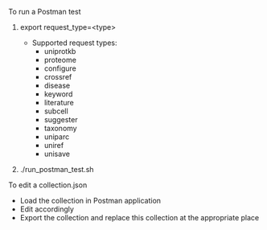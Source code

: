 
To run a Postman test
1. export request_type=\<type\>
   - Supported request types:
     - uniprotkb 
     - proteome
     - configure
     - crossref
     - disease
     - keyword
     - literature
     - subcell
     - suggester 
     - taxonomy
     - uniparc
     - uniref
     - unisave
         
2. ./run_postman_test.sh

 
To edit a collection.json
- Load the collection in Postman application
- Edit accordingly
- Export the collection and replace this collection at the appropriate place